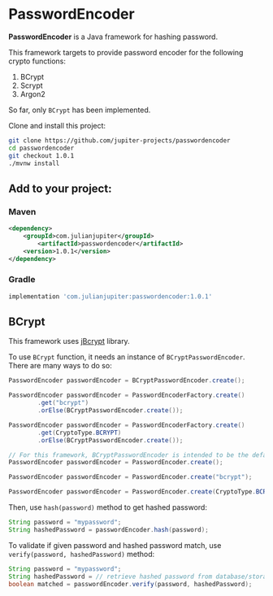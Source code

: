 # PasswordEncoder
**PasswordEncoder** is a Java framework for hashing password.

This framework targets to provide password encoder for the following crypto functions:
1. BCrypt
2. Scrypt
3. Argon2

So far, only `BCrypt` has been implemented.

Clone and install this project:

```bash
git clone https://github.com/jupiter-projects/passwordencoder
cd passwordencoder
git checkout 1.0.1
./mvnw install
```

## Add to your project:

### Maven

```xml
<dependency>
    <groupId>com.julianjupiter</groupId>
        <artifactId>passwordencoder</artifactId>
    <version>1.0.1</version>
</dependency>
```

### Gradle

```groovy
implementation 'com.julianjupiter:passwordencoder:1.0.1'
```

## BCrypt

This framework uses [jBcrypt](http://www.mindrot.org/projects/jBCrypt/) library.

To use `BCrypt` function, it needs an instance of `BCryptPasswordEncoder`. There are many ways to do so:

```java
PasswordEncoder passwordEncoder = BCryptPasswordEncoder.create();
```
```java
PasswordEncoder passwordEncoder = PasswordEncoderFactory.create()
        .get("bcrypt")
        .orElse(BCryptPasswordEncoder.create());
```
```java
PasswordEncoder passwordEncoder = PasswordEncoderFactory.create()
        .get(CryptoType.BCRYPT)
        .orElse(BCryptPasswordEncoder.create());
```
```java
// For this framework, BCryptPasswordEncoder is intended to be the default password encoder
PasswordEncoder passwordEncoder = PasswordEncoder.create();
```
```java
PasswordEncoder passwordEncoder = PasswordEncoder.create("bcrypt");
```
```java
PasswordEncoder passwordEncoder = PasswordEncoder.create(CryptoType.BCRYPT);
```

Then, use `hash(password)` method to get hashed password:

```java
String password = "mypassword";
String hashedPassword = passwordEncoder.hash(password);
```

To validate if given password and hashed password match, use `verify(password, hashedPassword)` method:
```java
String password = "mypassword";
String hashedPassword = // retrieve hashed password from database/storage
boolean matched = passwordEncoder.verify(password, hashedPassword);
```
